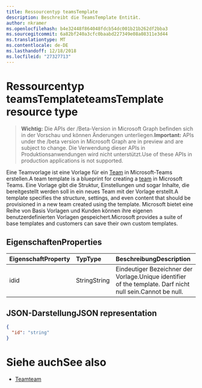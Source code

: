 ```yaml
---
title: Ressourcentyp teamsTemplate
description: Beschreibt die TeamsTemplate Entität.
author: nkramer
ms.openlocfilehash: b4e32448f864048fdcb54dc001b21b262df2bba3
ms.sourcegitcommit: 6a82bf240a3cfc0baabd227349e08a08311e3d44
ms.translationtype: MT
ms.contentlocale: de-DE
ms.lasthandoff: 12/18/2018
ms.locfileid: "27327713"
---
```

# <a name="teamstemplate-resource-type"></a><span data-ttu-id="ad9e2-103">Ressourcentyp teamsTemplate</span><span class="sxs-lookup"><span data-stu-id="ad9e2-103">teamsTemplate resource type</span></span>

> <span data-ttu-id="ad9e2-104">**Wichtig:** Die APIs der /Beta-Version in Microsoft Graph befinden sich in der Vorschau und können Änderungen unterliegen.</span><span class="sxs-lookup"><span data-stu-id="ad9e2-104">**Important:** APIs under the /beta version in Microsoft Graph are in preview and are subject to change.</span></span> <span data-ttu-id="ad9e2-105">Die Verwendung dieser APIs in Produktionsanwendungen wird nicht unterstützt.</span><span class="sxs-lookup"><span data-stu-id="ad9e2-105">Use of these APIs in production applications is not supported.</span></span>

<span data-ttu-id="ad9e2-106">Eine Teamvorlage ist eine Vorlage für ein [Team](../resources/team.md) in Microsoft-Teams erstellen.</span><span class="sxs-lookup"><span data-stu-id="ad9e2-106">A team template is a blueprint for creating a [team](../resources/team.md) in Microsoft Teams.</span></span> <span data-ttu-id="ad9e2-107">Eine Vorlage gibt die Struktur, Einstellungen und sogar Inhalte, die bereitgestellt werden soll in ein neues Team mit der Vorlage erstellt.</span><span class="sxs-lookup"><span data-stu-id="ad9e2-107">A template specifies the structure, settings, and even content that should be provisioned in a new team created using the template.</span></span> <span data-ttu-id="ad9e2-108">Microsoft bietet eine Reihe von Basis Vorlagen und Kunden können ihre eigenen benutzerdefinierten Vorlagen gespeichert.</span><span class="sxs-lookup"><span data-stu-id="ad9e2-108">Microsoft provides a suite of base templates and customers can save their own custom templates.</span></span>

## <a name="properties"></a><span data-ttu-id="ad9e2-109">Eigenschaften</span><span class="sxs-lookup"><span data-stu-id="ad9e2-109">Properties</span></span>

| <span data-ttu-id="ad9e2-110">Eigenschaft</span><span class="sxs-lookup"><span data-stu-id="ad9e2-110">Property</span></span>            | <span data-ttu-id="ad9e2-111">Typ</span><span class="sxs-lookup"><span data-stu-id="ad9e2-111">Type</span></span>     | <span data-ttu-id="ad9e2-112">Beschreibung</span><span class="sxs-lookup"><span data-stu-id="ad9e2-112">Description</span></span> |
|:------------------- |:-------- |:----------- |
| <span data-ttu-id="ad9e2-113">id</span><span class="sxs-lookup"><span data-stu-id="ad9e2-113">id</span></span>                  | <span data-ttu-id="ad9e2-114">String</span><span class="sxs-lookup"><span data-stu-id="ad9e2-114">String</span></span>   | <span data-ttu-id="ad9e2-115">Eindeutiger Bezeichner der Vorlage.</span><span class="sxs-lookup"><span data-stu-id="ad9e2-115">Unique identifier of the template.</span></span> <span data-ttu-id="ad9e2-116">Darf nicht null sein.</span><span class="sxs-lookup"><span data-stu-id="ad9e2-116">Cannot be null.</span></span> |

## <a name="json-representation"></a><span data-ttu-id="ad9e2-117">JSON-Darstellung</span><span class="sxs-lookup"><span data-stu-id="ad9e2-117">JSON representation</span></span>

<!-- {
  "blockType": "resource",
  "@odata.type": "microsoft.graph.teamsTemplate",
  "baseType": "microsoft.graph.entity"
}-->

```json
{
  "id": "string"
}
```

# <a name="see-also"></a><span data-ttu-id="ad9e2-118">Siehe auch</span><span class="sxs-lookup"><span data-stu-id="ad9e2-118">See also</span></span>

- [<span data-ttu-id="ad9e2-119">Team</span><span class="sxs-lookup"><span data-stu-id="ad9e2-119">team</span></span>](team.md)

